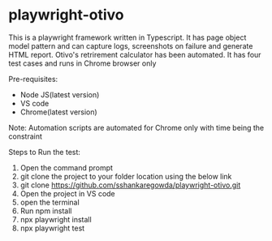 # playwright-otivo

This is a playwright framework written in Typescript. It has page object model pattern and can capture logs, screenshots on failure and generate HTML report. Otivo's retrirement calculator has been automated. It has four test cases and runs in Chrome browser only

Pre-requisites:
* Node JS(latest version)
* VS code
* Chrome(latest version)

Note: Automation scripts are automated for Chrome only with time being the constraint

Steps to Run the test:
1. Open the command prompt
2. git clone the project to your folder location using the below link
3. git clone https://github.com/sshankaregowda/playwright-otivo.git
4. Open the project in VS code
5. open the terminal
6. Run npm install
7. npx playwright install 
7. npx playwright test


